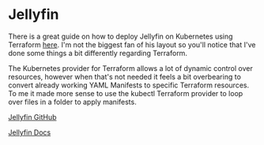 # Jellyfin

There is a great guide on how to deploy Jellyfin on Kubernetes using Terraform [here](https://wiki.ravianand.me/en/home-server/apps/media-server/jellyfin). I'm not the biggest fan of his layout so you'll notice that I've done some things a bit differently regarding Terraform.

The Kubernetes provider for Terraform allows a lot of dynamic control over resources, however when that's not needed it feels a bit overbearing to convert already working YAML Manifests to specific Terraform resources. To me it made more sense to use the kubectl Terraform provider to loop over files in a folder to apply manifests.

[Jellyfin GitHub](https://github.com/jellyfin/jellyfin)

[Jellyfin Docs](https://jellyfin.org/docs/)
